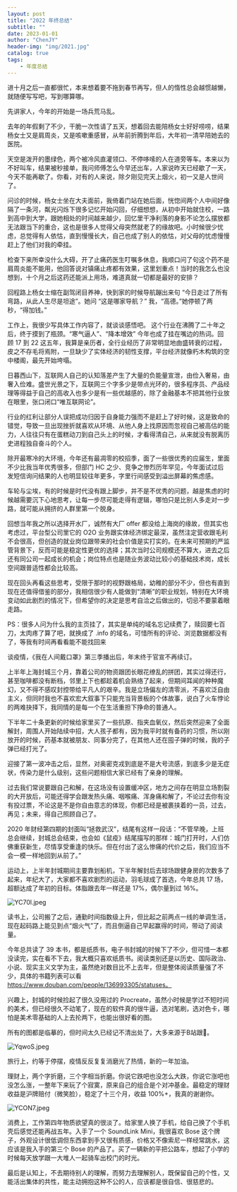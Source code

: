 ```yaml
---
layout: post
title: "2022 年终总结"
subtitle: ""
date: 2023-01-01
author: "ChenJY"
header-img: "img/2021.jpg"
catalog: true
tags: 
    - 年度总结
---
```


进十月之后一直都很忙，本来想着要不拖到春节再写，但人的惰性总会越惯越懒，就随便写写吧，写到哪算哪。

先讲家人，今年的开始是一场兵荒马乱。

去年的年假剩了不少，干脆一次性请了五天，想着回去能陪杨女士好好唠唠，结果杨女士又是肩周炎，又是咳嗽重感冒，从年前折腾到年后，大年初一清早陪她去的医院。

天空是泼开的墨绿色，两个被冷风直灌领口、不停哆嗦的人在道旁等车。本来以为不好叫车，结果被秒接单，我问师傅怎么今早还出车，人家说昨天已经歇了一天，今天不能再歇了。你看，对有的人来说，除夕刚见完天上烟火，初一又是人世间了。

问诊的时候，杨女士坐在大夫面前，我倚着门站在她后面，恍惚间两个人中间好像隔了一条河，粼光闪烁下很多记忆开始闪回，仔细想想，从初中开始就住校，一路到高中到大学，跟她相处的时间越来越少，回忆里干净利落的身影不论怎么摆放都无法跟当下的重合，这也是很多人觉得父母突然就老了的缘故吧。小时候很少忧虑，总觉得有人依怙，直到慢慢长大，自己也成了别人的依怙，对父母的忧虑慢慢赶上了他们对我的牵挂。

检查下来所幸没什么大碍，开了止痛药医生叮嘱多休息，我顺口问了句这个药不是肩周炎能不能用，他回答说对镇痛止疼都有效果，这里划重点！当时的我怎么也没想到，十个月之后这药还能派上用场，难道真就一切都是最好的安排？

回程路上杨女士缩在副驾闭目养神，快到家的时候导航蹦出来句 “今日走过了所有弯路，从此人生尽是坦途”。她问 “这是哪家导航？” 我，“高德。”她停顿了两秒，“得加钱。”

工作上，我很少写具体工作内容了，就谈谈感悟吧。
这个行业在沸腾了二十年之后，终于摸到了瓶颈。“寒气逼人”、“降本增效” 今年也成了挂在嘴边的热词。回顾 17 到 22 这五年，我算是亲历者，全行业经历了非常明显地由盛转衰的过程，皮之不存毛将焉附，一旦缺少了实体经济的韧性支撑，平台经济就像朽木构筑的空中楼阁，最先开始垮塌。

日暮西山下，互联网人自己的认知落差产生了大量的负能量宣泄，由俭入奢易，由奢入俭难。盛世光景之下，互联网三个字多少是带点光环的，很多程序员、产品经理等得益于自己的高收入也多少是有一些优越感的，除了金融基本不把其他行业放在眼里，张口闭口“唯互联网论”。

行业的红利让部分人误把成功归因于自身能力强而不是赶上了好时候，这是致命的错觉，导致一旦出现挫折就喜欢从环境、从他人身上找原因而忽视自己被高估的能力，人往往只有在蛋糕动刀到自己头上的时候，才看得清自己，从来就没有脱离历史进程独自奋斗的个人。

除开最寒冷的大环境，今年还有最凋零的校招季，面了一些很优秀的应届生，里面不少比我当年优秀很多，但部门 HC 之少、竞争之惨烈历年罕见，今年面试过后发短信询问结果的人也明显较往年更多，字里行间感受到溢出屏幕的焦虑感。

车轮与尘埃，有的时候是时代没有跟上脚步，并不是不优秀的问题，越是焦虑的时候越需要沉下心地思考，让每一步尽可能走得有逻辑，哪怕只是比别人多走对一步路，就可能从拥挤的人群里第一个脱身。

回想当年我之所以选择开水厂，诚然有大厂 offer 都没给上海岗的缘故，但其实也考虑过，平台型公司里它的 O2O 业务跟实体经济绑定最深，虽然注定营收跟毛利不会很高，但创造的就业岗位跟带来的社会价值是实打实的。在未来可预期的严监管背景下，反而可能是稳定性更优的选择；其次当时公司规模还不算大，进去之后还有同公司一起成长的机会；岗位特点也是随业务波动比较小的基础技术岗，成长空间跟普适性都会比较高。

现在回头再看这些思考，受限于那时的视野跟格局，幼稚的部分不少，但也有直到现在还值得借鉴的部分，我相信很少有人能做到“清晰”的职业规划，特别在大环境变动如此剧烈的情况下，但希望你的决定是思考自洽之后做出的，切忌不要蒙着眼走路。

PS：很多人问为什么我的主页挂了，其实是单纯的域名忘记续费了，赎回要七百刀，太肉疼了算了吧，就换成了 .info 的域名，可惜所有的评论、浏览数据都没有了，等我有时间再看看能不能找回来

谈疫情，《我在人间戴口罩》第三季播出后，年末终于官宣不再续订。

上半年上海封城三个月，靠着公司的物资跟团长眼花缭乱的拼团，其实过得还行，甚至咖啡都没有断档，邻里上下也都趁着机会熟络了起来，但期间耳闻的种种魔幻，又不得不感叹封控带给平凡人的艰辛。我是立场偏左的清零派，不喜欢泛自由主义，但同时我也不喜欢宏大叙事下只能充当背景板的个体故事，说白了火车悖论的两难抉择下，我同情的是每一个在生活重担下挣命的普通人。

下半年二十条更新的时候给家里买了一些抗原、指夹血氧仪，然后突然迎来了全面解封，周围人开始陆续中招，大人孩子都有，因为我平时就有备药的习惯，所以刚放开的时候，药基本就被朋友、同事分完了，在其他人还在囤子弹的时候，我的子弹已经打光了。

迎接了第一波冲击之后，显然，对奥密克戎到底是不是大号流感，到底多少是无症状，传染力是什么级别，这些问题相信大家已经有了亲身的理解。

过去我们常说要跟自己和解，在这场没有设置缓冲区，地方之间存在明显立场割裂的大开放后，可能还得学会跟发热头痛、咽喉痛、浑身痛和解了，不论过去你有没有投过票，不论这是不是你自由意志的体现，你都已经是被裹挟着的一员，过去，再见；未来，得自己照顾自己了。

2020 年财经第四期的封面叫“拯救武汉”，结尾有这样一段话：“不管早晚，上班总会继续，封城总会结束，也会如《鼠疫》结尾描写的那样：城门打开时，人们仿佛重获新生，尽情享受重逢的快乐。但在付出了这么惨痛的代价之后，我们应当不会一模一样地回到从前了。”

运动上，上半年封城期间主要靠划船机，下半年解封后去球场跟健身房的次数多了起来，年纪大了，大家都不喜欢剧烈的运动，羽毛球成了首选，今年总共 17 场，超额达成了年初的目标。体脂跟去年一样还是 17%，偶尔量到过 16%。

![YC70l.jpeg](https://c2.im5i.com/2023/01/03/YC70l.jpeg)

读书上，公司搬了之后，通勤时间指数级上升，但比起之前两点一线的单调生活，现在起码路上能见到点“烟火气”了，而且倒逼自己早起赢得的时间，带动了阅读量。

今年总共读了 39 本书，都是纸质书，电子书封城的时候下了不少，但可惜一本都没读完，实在看不下去，我大概只喜欢纸质书。阅读类别还是以历史、国际政治、小说、现实主义文学为主，虽然绝对数目比不上去年，但是整体阅读质量强了不少，具体的书籍列表可以看 https://www.douban.com/people/136993305/statuses。

兴趣上，封城的时候捡起了很久没用过的 Procreate，虽然小时候是学过不短时间的美术，但已经很久不动笔了，现在的软件真的很牛逼，选对笔刷，选对色卡，哪怕是美术零基础的人上去抡两下，也能出很好看的图。

所有的图都是临摹的，但时间太久已经记不清出处了，大多来源于B站跟🍠。

![YqwoS.jpeg](https://c2.im5i.com/2023/01/03/YqwoS.jpeg)

旅行上，约等于停摆，疫情反反复复消磨光了热情，新的一年加油。

理财上，两个字折磨，三个字相当折磨。你说它跌吧也没怎么大跌，你说它涨吧也没怎么涨，一整年下来玩了个寂寞，原来自己的组合是个对冲基金。最稳定的理财收益是沪牌赔付（微笑脸），稳定了十三个月，收益 100%+，我真的谢谢你。

![YCON7.jpeg](https://c2.im5i.com/2023/01/03/YCON7.jpeg)

消费上，工作第四年物质欲望真的很淡了。给家里人换了手机，给自己换了个手机壳后感觉还能再战五年。入手了一个 SoundLink Mini，我很喜欢 Bose 这个牌子，外观设计很低调但东西拿到手又很有质感，价格又不像索尼一样经常跳水，这应该是我入手的第三个 Bose 的产品了。买了一辆新的平把公路车，想起了小学的时候每天放学跟一大堆人一起骑车出校门的时光。

最后是认知上，不去期待别人的理解，而努力去理解别人，既保留自己的个性，又能活出集体的共性，能主动拥抱这种不公的人，应该都是很自信、很慈悲的。